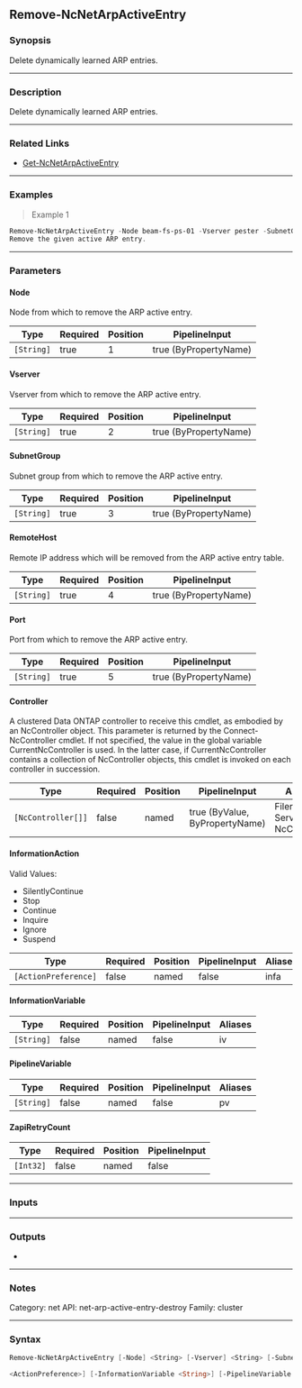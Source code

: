 Remove-NcNetArpActiveEntry
--------------------------

### Synopsis
Delete dynamically learned ARP entries.

---

### Description

Delete dynamically learned ARP entries.

---

### Related Links
* [Get-NcNetArpActiveEntry](Get-NcNetArpActiveEntry)

---

### Examples
> Example 1

```PowerShell
Remove-NcNetArpActiveEntry -Node beam-fs-ps-01 -Vserver pester -SubnetGroup 10.63.0.0/18 -RemoteHost 10.63.0.3 -Port e0c
Remove the given active ARP entry.
```

---

### Parameters
#### **Node**
Node from which to remove the ARP active entry.

|Type      |Required|Position|PipelineInput        |
|----------|--------|--------|---------------------|
|`[String]`|true    |1       |true (ByPropertyName)|

#### **Vserver**
Vserver from which to remove the ARP active entry.

|Type      |Required|Position|PipelineInput        |
|----------|--------|--------|---------------------|
|`[String]`|true    |2       |true (ByPropertyName)|

#### **SubnetGroup**
Subnet group from which to remove the ARP active entry.

|Type      |Required|Position|PipelineInput        |
|----------|--------|--------|---------------------|
|`[String]`|true    |3       |true (ByPropertyName)|

#### **RemoteHost**
Remote IP address which will be removed from the ARP active entry table.

|Type      |Required|Position|PipelineInput        |
|----------|--------|--------|---------------------|
|`[String]`|true    |4       |true (ByPropertyName)|

#### **Port**
Port from which to remove the ARP active entry.

|Type      |Required|Position|PipelineInput        |
|----------|--------|--------|---------------------|
|`[String]`|true    |5       |true (ByPropertyName)|

#### **Controller**
A clustered Data ONTAP controller to receive this cmdlet, as embodied by an NcController object.  This parameter is returned by the Connect-NcController cmdlet.  If not specified, the value in the global variable CurrentNcController is used.  In the latter case, if CurrentNcController contains a collection of NcController objects, this cmdlet is invoked on each controller in succession.

|Type              |Required|Position|PipelineInput                 |Aliases                          |
|------------------|--------|--------|------------------------------|---------------------------------|
|`[NcController[]]`|false   |named   |true (ByValue, ByPropertyName)|Filer<br/>Server<br/>NcController|

#### **InformationAction**

Valid Values:

* SilentlyContinue
* Stop
* Continue
* Inquire
* Ignore
* Suspend

|Type                |Required|Position|PipelineInput|Aliases|
|--------------------|--------|--------|-------------|-------|
|`[ActionPreference]`|false   |named   |false        |infa   |

#### **InformationVariable**

|Type      |Required|Position|PipelineInput|Aliases|
|----------|--------|--------|-------------|-------|
|`[String]`|false   |named   |false        |iv     |

#### **PipelineVariable**

|Type      |Required|Position|PipelineInput|Aliases|
|----------|--------|--------|-------------|-------|
|`[String]`|false   |named   |false        |pv     |

#### **ZapiRetryCount**

|Type     |Required|Position|PipelineInput|
|---------|--------|--------|-------------|
|`[Int32]`|false   |named   |false        |

---

### Inputs

---

### Outputs
* 

---

### Notes
Category: net
API: net-arp-active-entry-destroy
Family: cluster

---

### Syntax
```PowerShell
Remove-NcNetArpActiveEntry [-Node] <String> [-Vserver] <String> [-SubnetGroup] <String> [-RemoteHost] <String> [-Port] <String> [-Controller <NcController[]>] [-InformationAction 
```
```PowerShell
<ActionPreference>] [-InformationVariable <String>] [-PipelineVariable <String>] [-ZapiRetryCount <Int32>] [<CommonParameters>]
```
